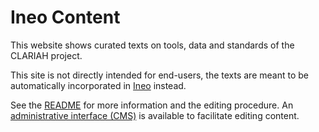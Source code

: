 # Ineo Content

This website shows curated texts on tools, data and standards of the CLARIAH project.

This site is not directly intended for end-users, the texts are meant to be
automatically incorporated in [Ineo](https://ineo.tools) instead.

See the [README](https://github.com/CLARIAH/ineo-content) for more information
and the editing procedure. An [administrative interface (CMS)](admin/) is
available to facilitate editing content.
